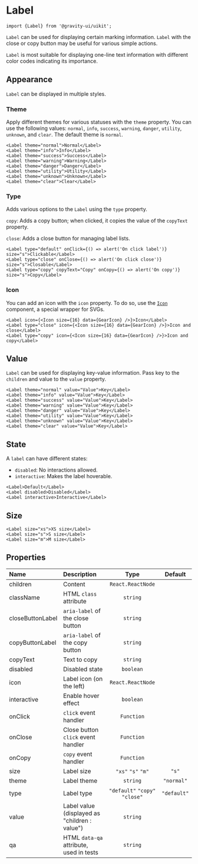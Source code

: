 <!--GITHUB_BLOCK-->

# Label

<!--/GITHUB_BLOCK-->

```tsx
import {Label} from '@gravity-ui/uikit';
```

`Label` can be used for displaying certain marking information. `Label` with the close or copy button may be useful for various simple actions.

`Label` is most suitable for displaying one-line text information with different color codes indicating its importance.

## Appearance

`Label` can be displayed in multiple styles.

### Theme

Apply different themes for various statuses with the `theme` property. You can use the following values: `normal`, `info`, `success`, `warning`, `danger`, `utility`, `unknown`, and `clear`.
The default theme is `normal`.

<!--LANDING_BLOCK

<ExampleBlock
    code={`
<Label theme="normal">Normal</Label>
<Label theme="info">Info</Label>
<Label theme="success">Success</Label>
<Label theme="warning">Warning</Label>
<Label theme="danger">Danger</Label>
<Label theme="utility">Utility</Label>
<Label theme="unknown">Unknown</Label>
<Label theme="clear">Clear</Label>
`}
>
    <UIKit.Label theme="normal">Normal</UIKit.Label>
    <UIKit.Label theme="info">Info</UIKit.Label>
    <UIKit.Label theme="success">Success</UIKit.Label>
    <UIKit.Label theme="warning">Warning</UIKit.Label>
    <UIKit.Label theme="danger">Danger</UIKit.Label>
    <UIKit.Label theme="utility">Utility</UIKit.Label>
    <UIKit.Label theme="unknown">Unknown</UIKit.Label>
    <UIKit.Label theme="clear">Clear</UIKit.Label>
</ExampleBlock>

LANDING_BLOCK-->

<!--GITHUB_BLOCK-->

```tsx
<Label theme="normal">Normal</Label>
<Label theme="info">Info</Label>
<Label theme="success">Success</Label>
<Label theme="warning">Warning</Label>
<Label theme="danger">Danger</Label>
<Label theme="utility">Utility</Label>
<Label theme="unknown">Unknown</Label>
<Label theme="clear">Clear</Label>
```

<!--/GITHUB_BLOCK-->

### Type

Adds various options to the `Label` using the `type` property.

`copy`: Adds a copy button; when clicked, it copies the value of the `copyText` property.

`close`: Adds a close button for managing label lists.

<!--LANDING_BLOCK

<ExampleBlock
    code={`
<Label type="default" onClick={() => alert('On click label')} size="s">Clickable</Label>
<Label type="close" onClose={() => alert('On click close')} size="s">Closable</Label>
<Label type="copy" copyText="Copy" onCopy={() => alert('On copy')} size="s">Copy</Label>
`}
>
    <UIKit.Label type="default" onClick={() => alert('On click label')} size="s">Clickable</UIKit.Label>
    <UIKit.Label type="close" onClose={() => alert('On click close')} size="s">Closable</UIKit.Label>
    <UIKit.Label type="copy" copyText="Copy" onCopy={() => alert('On copy')} size="s">Copy</UIKit.Label>
</ExampleBlock>
LANDING_BLOCK-->

<!--GITHUB_BLOCK-->

```tsx
<Label type="default" onClick={() => alert('On click label')} size="s">Clickable</Label>
<Label type="close" onClose={() => alert('On click close')} size="s">Closable</Label>
<Label type="copy" copyText="Copy" onCopy={() => alert('On copy')} size="s">Copy</Label>
```

<!--/GITHUB_BLOCK-->

### Icon

You can add an icon with the `icon` property. To do so, use the [`Icon`](../Icon) component, a special wrapper for SVGs.

<!--LANDING_BLOCK

<ExampleBlock
    code={`
<Label icon={<Icon size={16} data={GearIcon} />}>Icon</Label>
<Label type="close" icon={<Icon size={16} data={GearIcon} />}>Icon and close</Label>
<Label type="copy" icon={<Icon size={16} data={GearIcon} />}>Icon and copy</Label>
`}
>
    <UIKit.Label icon={
        <UIKit.Icon data={() => (
            <svg xmlns="http://www.w3.org/2000/svg" xmlns:xlink="http://www.w3.org/1999/xlink" width="16" height="16" class="g-icon" fill="currentColor" stroke="none" aria-hidden="true"><svg xmlns="http://www.w3.org/2000/svg" fill="none" viewBox="0 0 16 16"><path fill="currentColor" fill-rule="evenodd" d="M7.199 2H8.8a.2.2 0 0 1 .2.2c0 1.808 1.958 2.939 3.524 2.034a.199.199 0 0 1 .271.073l.802 1.388a.199.199 0 0 1-.073.272c-1.566.904-1.566 3.164 0 4.069a.199.199 0 0 1 .073.271l-.802 1.388a.199.199 0 0 1-.271.073C10.958 10.863 9 11.993 9 13.8a.2.2 0 0 1-.199.2H7.2a.199.199 0 0 1-.2-.2c0-1.808-1.958-2.938-3.524-2.034a.199.199 0 0 1-.272-.073l-.8-1.388a.199.199 0 0 1 .072-.271c1.566-.905 1.566-3.165 0-4.07a.199.199 0 0 1-.073-.271l.801-1.388a.199.199 0 0 1 .272-.073C5.042 5.138 7 4.007 7 2.2c0-.11.089-.199.199-.199ZM5.5 2.2c0-.94.76-1.7 1.699-1.7H8.8c.94 0 1.7.76 1.7 1.7a.85.85 0 0 0 1.274.735 1.699 1.699 0 0 1 2.32.622l.802 1.388c.469.813.19 1.851-.622 2.32a.85.85 0 0 0 0 1.472 1.7 1.7 0 0 1 .622 2.32l-.802 1.388a1.699 1.699 0 0 1-2.32.622.85.85 0 0 0-1.274.735c0 .939-.76 1.7-1.699 1.7H7.2a1.7 1.7 0 0 1-1.699-1.7.85.85 0 0 0-1.274-.735 1.698 1.698 0 0 1-2.32-.622l-.802-1.388a1.699 1.699 0 0 1 .622-2.32.85.85 0 0 0 0-1.471 1.699 1.699 0 0 1-.622-2.321l.801-1.388a1.699 1.699 0 0 1 2.32-.622A.85.85 0 0 0 5.5 2.2Zm4 5.8a1.5 1.5 0 1 1-3 0 1.5 1.5 0 0 1 3 0ZM11 8a3 3 0 1 1-6 0 3 3 0 0 1 6 0Z" clip-rule="evenodd"></path></svg></svg>
        )} size={16} />
    }>
        <span>Icon</span>
    </UIKit.Label>
    <UIKit.Label type="close" icon={
        <UIKit.Icon data={() => (
            <svg xmlns="http://www.w3.org/2000/svg" xmlns:xlink="http://www.w3.org/1999/xlink" width="16" height="16" class="g-icon" fill="currentColor" stroke="none" aria-hidden="true"><svg xmlns="http://www.w3.org/2000/svg" fill="none" viewBox="0 0 16 16"><path fill="currentColor" fill-rule="evenodd" d="M7.199 2H8.8a.2.2 0 0 1 .2.2c0 1.808 1.958 2.939 3.524 2.034a.199.199 0 0 1 .271.073l.802 1.388a.199.199 0 0 1-.073.272c-1.566.904-1.566 3.164 0 4.069a.199.199 0 0 1 .073.271l-.802 1.388a.199.199 0 0 1-.271.073C10.958 10.863 9 11.993 9 13.8a.2.2 0 0 1-.199.2H7.2a.199.199 0 0 1-.2-.2c0-1.808-1.958-2.938-3.524-2.034a.199.199 0 0 1-.272-.073l-.8-1.388a.199.199 0 0 1 .072-.271c1.566-.905 1.566-3.165 0-4.07a.199.199 0 0 1-.073-.271l.801-1.388a.199.199 0 0 1 .272-.073C5.042 5.138 7 4.007 7 2.2c0-.11.089-.199.199-.199ZM5.5 2.2c0-.94.76-1.7 1.699-1.7H8.8c.94 0 1.7.76 1.7 1.7a.85.85 0 0 0 1.274.735 1.699 1.699 0 0 1 2.32.622l.802 1.388c.469.813.19 1.851-.622 2.32a.85.85 0 0 0 0 1.472 1.7 1.7 0 0 1 .622 2.32l-.802 1.388a1.699 1.699 0 0 1-2.32.622.85.85 0 0 0-1.274.735c0 .939-.76 1.7-1.699 1.7H7.2a1.7 1.7 0 0 1-1.699-1.7.85.85 0 0 0-1.274-.735 1.698 1.698 0 0 1-2.32-.622l-.802-1.388a1.699 1.699 0 0 1 .622-2.32.85.85 0 0 0 0-1.471 1.699 1.699 0 0 1-.622-2.321l.801-1.388a1.699 1.699 0 0 1 2.32-.622A.85.85 0 0 0 5.5 2.2Zm4 5.8a1.5 1.5 0 1 1-3 0 1.5 1.5 0 0 1 3 0ZM11 8a3 3 0 1 1-6 0 3 3 0 0 1 6 0Z" clip-rule="evenodd"></path></svg></svg>
        )} size={16} />
    }>
        <span>Icon and close</span>
    </UIKit.Label>
    <UIKit.Label type="copy" icon={
        <UIKit.Icon data={() => (
            <svg xmlns="http://www.w3.org/2000/svg" xmlns:xlink="http://www.w3.org/1999/xlink" width="16" height="16" class="g-icon" fill="currentColor" stroke="none" aria-hidden="true"><svg xmlns="http://www.w3.org/2000/svg" fill="none" viewBox="0 0 16 16"><path fill="currentColor" fill-rule="evenodd" d="M7.199 2H8.8a.2.2 0 0 1 .2.2c0 1.808 1.958 2.939 3.524 2.034a.199.199 0 0 1 .271.073l.802 1.388a.199.199 0 0 1-.073.272c-1.566.904-1.566 3.164 0 4.069a.199.199 0 0 1 .073.271l-.802 1.388a.199.199 0 0 1-.271.073C10.958 10.863 9 11.993 9 13.8a.2.2 0 0 1-.199.2H7.2a.199.199 0 0 1-.2-.2c0-1.808-1.958-2.938-3.524-2.034a.199.199 0 0 1-.272-.073l-.8-1.388a.199.199 0 0 1 .072-.271c1.566-.905 1.566-3.165 0-4.07a.199.199 0 0 1-.073-.271l.801-1.388a.199.199 0 0 1 .272-.073C5.042 5.138 7 4.007 7 2.2c0-.11.089-.199.199-.199ZM5.5 2.2c0-.94.76-1.7 1.699-1.7H8.8c.94 0 1.7.76 1.7 1.7a.85.85 0 0 0 1.274.735 1.699 1.699 0 0 1 2.32.622l.802 1.388c.469.813.19 1.851-.622 2.32a.85.85 0 0 0 0 1.472 1.7 1.7 0 0 1 .622 2.32l-.802 1.388a1.699 1.699 0 0 1-2.32.622.85.85 0 0 0-1.274.735c0 .939-.76 1.7-1.699 1.7H7.2a1.7 1.7 0 0 1-1.699-1.7.85.85 0 0 0-1.274-.735 1.698 1.698 0 0 1-2.32-.622l-.802-1.388a1.699 1.699 0 0 1 .622-2.32.85.85 0 0 0 0-1.471 1.699 1.699 0 0 1-.622-2.321l.801-1.388a1.699 1.699 0 0 1 2.32-.622A.85.85 0 0 0 5.5 2.2Zm4 5.8a1.5 1.5 0 1 1-3 0 1.5 1.5 0 0 1 3 0ZM11 8a3 3 0 1 1-6 0 3 3 0 0 1 6 0Z" clip-rule="evenodd"></path></svg></svg>
        )} size={16} />
    }>
        <span>Icon and copy</span>
    </UIKit.Label>
</ExampleBlock>

LANDING_BLOCK-->

<!--GITHUB_BLOCK-->

```tsx
<Label icon={<Icon size={16} data={GearIcon} />}>Icon</Label>
<Label type="close" icon={<Icon size={16} data={GearIcon} />}>Icon and close</Label>
<Label type="copy" icon={<Icon size={16} data={GearIcon} />}>Icon and copy</Label>
```

<!--/GITHUB_BLOCK-->

## Value

`Label` can be used for displaying key-value information. Pass key to the `children` and value to the `value` property.

<!--LANDING_BLOCK

<ExampleBlock
    code={`
<Label theme="normal" value="Value">Key</Label>
<Label theme="info" value="Value">Key</Label>
<Label theme="success" value="Value">Key</Label>
<Label theme="warning" value="Value">Key</Label>
<Label theme="danger" value="Value">Key</Label>
<Label theme="utility" value="Value">Key</Label>
<Label theme="unknown" value="Value">Key</Label>
<Label theme="clear" value="Value">Key</Label>
`}
>
    <UIKit.Label theme="normal" value="Value">Key</UIKit.Label>
    <UIKit.Label theme="info" value="Value">Key</UIKit.Label>
    <UIKit.Label theme="success" value="Value">Key</UIKit.Label>
    <UIKit.Label theme="warning" value="Value">Key</UIKit.Label>
    <UIKit.Label theme="danger" value="Value">Key</UIKit.Label>
    <UIKit.Label theme="utility" value="Value">Key</UIKit.Label>
    <UIKit.Label theme="unknown" value="Value">Key</UIKit.Label>
    <UIKit.Label theme="clear" value="Value">Key</UIKit.Label>
</ExampleBlock>

LANDING_BLOCK-->

<!--GITHUB_BLOCK-->

```tsx
<Label theme="normal" value="Value">Key</Label>
<Label theme="info" value="Value">Key</Label>
<Label theme="success" value="Value">Key</Label>
<Label theme="warning" value="Value">Key</Label>
<Label theme="danger" value="Value">Key</Label>
<Label theme="utility" value="Value">Key</Label>
<Label theme="unknown" value="Value">Key</Label>
<Label theme="clear" value="Value">Key</Label>
```

<!--/GITHUB_BLOCK-->

## State

A `label` can have different states:

- `disabled`: No interactions allowed.
- `interactive`: Makes the label hoverable.

<!--LANDING_BLOCK

<ExampleBlock
    code={`
<Label>Default</Label>
<Label disabled>Disabled</Label>
<Label interactive>Interactive</Label>
`}
>
    <UIKit.Label>Default</UIKit.Label>
    <UIKit.Label disabled>Disabled</UIKit.Label>
    <UIKit.Label interactive>Interactive</UIKit.Label>
</ExampleBlock>

LANDING_BLOCK-->

<!--GITHUB_BLOCK-->

```tsx
<Label>Default</Label>
<Label disabled>Disabled</Label>
<Label interactive>Interactive</Label>
```

<!--/GITHUB_BLOCK-->

## Size

<!--LANDING_BLOCK

<ExampleBlock
    code={`
<Label size="xs">XS size</Label>
<Label size="s">S size</Label>
<Label size="m">M size</Label>
`}
>
    <UIKit.Label size="xs">XS size</UIKit.Label>
    <UIKit.Label size="s">S size</UIKit.Label>
    <UIKit.Label size="m">M size</UIKit.Label>
</ExampleBlock>

LANDING_BLOCK-->

<!--GITHUB_BLOCK-->

```tsx
<Label size="xs">XS size</Label>
<Label size="s">S size</Label>
<Label size="m">M size</Label>
```

<!--/GITHUB_BLOCK-->

## Properties

| Name             | Description                                   |              Type              |   Default   |
| :--------------- | :-------------------------------------------- | :----------------------------: | :---------: |
| children         | Content                                       |       `React.ReactNode`        |             |
| className        | HTML `class` attribute                        |            `string`            |             |
| closeButtonLabel | `aria-label` of the close button              |            `string`            |             |
| copyButtonLabel  | `aria-label` of the copy button               |            `string`            |             |
| copyText         | Text to copy                                  |            `string`            |             |
| disabled         | Disabled state                                |           `boolean`            |             |
| icon             | Label icon (on the left)                      |       `React.ReactNode`        |             |
| interactive      | Enable hover effect                           |           `boolean`            |             |
| onClick          | `click` event handler                         |           `Function`           |             |
| onClose          | Close button `click` event handler            |           `Function`           |             |
| onCopy           | `copy` event handler                          |           `Function`           |             |
| size             | Label size                                    |       `"xs"` `"s"` `"m"`       |    `"s"`    |
| theme            | Label theme                                   |            `string`            | `"normal"`  |
| type             | Label type                                    | `"default"` `"copy"` `"close"` | `"default"` |
| value            | Label value (displayed as "children : value") |            `string`            |             |
| qa               | HTML `data-qa` attribute, used in tests       |            `string`            |             |
